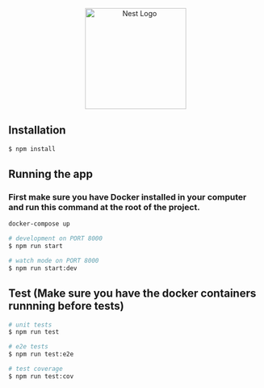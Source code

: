 <p align="center">
  <a href="http://nestjs.com/" target="blank"><img src="https://nestjs.com/img/logo-small.svg" width="200" alt="Nest Logo" /></a>
</p>

## Installation

```bash
$ npm install
```

## Running the app

### First make sure you have Docker installed in your computer and run this command at the root of the project.

```bash
docker-compose up
```

```bash
# development on PORT 8000
$ npm run start

# watch mode on PORT 8000
$ npm run start:dev

```

## Test (Make sure you have the docker containers runnning before tests)

```bash
# unit tests
$ npm run test

# e2e tests
$ npm run test:e2e

# test coverage
$ npm run test:cov
```
